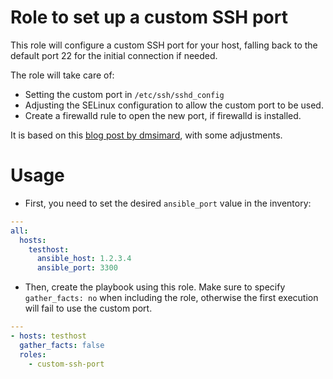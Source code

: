 Role to set up a custom SSH port
================================

This role will configure a custom SSH port for your host, falling back to
the default port 22 for the initial connection if needed.

The role will take care of:

* Setting the custom port in `/etc/ssh/sshd_config`
* Adjusting the SELinux configuration to allow the custom port to be used.
* Create a firewalld rule to open the new port, if firewalld is installed.

It is based on this [blog post by dmsimard](https://dmsimard.com/2016/03/15/changing-the-ssh-port-with-ansible/), with some adjustments.

# Usage

* First, you need to set the desired `ansible_port` value in the inventory:

```yaml
---
all:
  hosts:
    testhost:
      ansible_host: 1.2.3.4
      ansible_port: 3300
```

* Then, create the playbook using this role. Make sure to specify
  `gather_facts: no` when including the role, otherwise the first execution
  will fail to use the custom port.

```yaml
---
- hosts: testhost
  gather_facts: false
  roles:
    - custom-ssh-port
```
